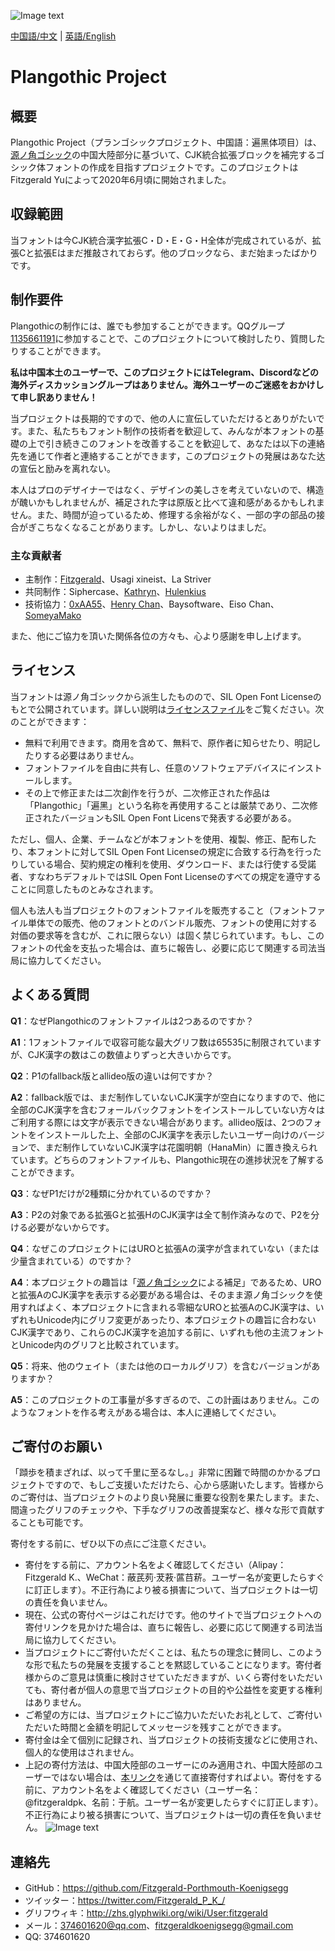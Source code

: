 ![Image text](https://github.com/Fitzgerald-Porthmouth-Koenigsegg/Plangothic/blob/main/pic/31.png)

[中国語/中文](README.md) | [英語/English](README.en.md)

# Plangothic Project

## 概要
Plangothic Project（プランゴシックプロジェクト、中国語：遍黑体项目）は、[源ノ角ゴシック](https://github.com/adobe-fonts/source-han-sans)の中国大陸部分に基づいて、CJK統合拡張ブロックを補完するゴシック体フォントの作成を目指すプロジェクトです。このプロジェクトはFitzgerald Yuによって2020年6月頃に開始されました。

## 収録範囲

当フォントは今CJK統合漢字拡張C・D・E・G・H全体が完成されているが、拡張Cと拡張Eはまだ推敲されておらず。他のブロックなら、まだ始まったばかりです。

## 制作要件
Plangothicの制作には、誰でも参加することができます。QQグループ[1135661191](https://jq.qq.com/?_wv=1027&k=xRTzFAfD)に参加することで、このプロジェクトについて検討したり、質問したりすることができます。

**私は中国本土のユーザーで、このプロジェクトにはTelegram、Discordなどの海外ディスカッショングループはありません。海外ユーザーのご迷惑をおかけして申し訳ありません！**

当プロジェクトは長期的ですので、他の人に宣伝していただけるとありがたいです。また、私たちもフォント制作の技術者を歓迎して、みんなが本フォントの基礎の上で引き続きこのフォントを改善することを歓迎して、あなたは以下の連絡先を通じて作者と連絡することができます，このプロジェクトの発展はあなた达の宣伝と励みを离れない。

本人はプロのデザイナーではなく、デザインの美しさを考えていないので、構造が醜いかもしれませんが、補足された字は原版と比べて違和感があるかもしれません。また、時間が迫っているため、修理する余裕がなく、一部の字の部品の接合がぎこちなくなることがあります。しかし、ないよりはましだ。

### 主な貢献者
- 主制作：[Fitzgerald](https://github.com/Fitzgerald-Porthmouth-Koenigsegg)、Usagi xineist、La Striver
- 共同制作：Siphercase、[Kathryn](https://github.com/KathrynCG)、[Hulenkius](https://github.com/Hulenkius)
- 技術協力：[0xAA55](https://github.com/0xAA55)、[Henry Chan](https://github.com/hfhchan)、Baysoftware、Eiso Chan、[SomeyaMako](https://github.com/SomeyaMako)

また、他にご協力を頂いた関係各位の方々も、心より感謝を申し上げます。

## ライセンス
当フォントは源ノ角ゴシックから派生したものので、SIL Open Font Licenseのもとで公開されています。詳しい説明は[ライセンスファイル](LICENSE.txt)をご覧ください。次のことができます：

- 無料で利用できます。商用を含めて、無料で、原作者に知らせたり、明記したりする必要はありません。
- フォントファイルを自由に共有し、任意のソフトウェアデバイスにインストールします。
- その上で修正または二次創作を行うが、二次修正された作品は「Plangothic」「遍黑」という名称を再使用することは厳禁であり、二次修正されたバージョンもSIL Open Font Licensで発表する必要がある。

ただし、個人、企業、チームなどが本フォントを使用、複製、修正、配布したり、本フォントに対してSIL Open Font Licenseの規定に合致する行為を行ったりしている場合、契約規定の権利を使用、ダウンロード、または行使する受諾者、すなわちデフォルトではSIL Open Font Licenseのすべての規定を遵守することに同意したものとみなされます。

個人も法人も当プロジェクトのフォントファイルを販売すること（フォントファイル単体での販売、他のフォントとのバンドル販売、フォントの使用に対する対価の要求等を含むが、これに限らない）は固く禁じられています。もし、このフォントの代金を支払った場合は、直ちに報告し、必要に応じて関連する司法当局に協力してください。

## よくある質問
**Q1**：なぜPlangothicのフォントファイルは2つあるのですか？

**A1**：1フォントファイルで収容可能な最大グリフ数は65535に制限されていますが、CJK漢字の数はこの数値よりずっと大きいからです。

**Q2**：P1のfallback版とallideo版の違いは何ですか？

**A2**：fallback版では、まだ制作していないCJK漢字が空白になりますので、他に全部のCJK漢字を含むフォールバックフォントをインストールしていない方々はご利用する際には文字が表示できない場合があります。allideo版は、2つのフォントをインストールした上、全部のCJK漢字を表示したいユーザー向けのバージョンで、まだ制作していないCJK漢字は花園明朝（HanaMin）に置き換えられています。どちらのフォントファイルも、Plangothic現在の進捗状況を了解することができます。

**Q3**：なぜP1だけが2種類に分かれているのですか？

**A3**：P2の対象である拡張Gと拡張HのCJK漢字は全て制作済みなので、P2を分ける必要がないからです。

**Q4**：なぜこのプロジェクトにはUROと拡張Aの漢字が含まれていない（または少量含まれている）のですか？

**A4**：本プロジェクトの趣旨は「[源ノ角ゴシック](https://github.com/adobe-fonts/source-han-sans)による補足」であるため、UROと拡張AのCJK漢字を表示する必要がある場合は、そのまま源ノ角ゴシックを使用すればよく、本プロジェクトに含まれる零細なUROと拡張AのCJK漢字は、いずれもUnicode内にグリフ変更があったり、本プロジェクトの趣旨に合わないCJK漢字であり、これらのCJK漢字を追加する前に、いずれも他の主流フォントとUnicode内のグリフと比較されています。

**Q5**：将来、他のウェイト（または他のローカルグリフ）を含むバージョンがありますか？

**A5**：このプロジェクトの工事量が多すぎるので、この計画はありません。このようなフォントを作る考えがある場合は、本人に連絡してください。

## ご寄付のお願い
「蹞歩を積まざれば、以って千里に至るなし。」非常に困難で時間のかかるプロジェクトですので、もしご支援いただけたら、心から感謝いたします。皆様からのご寄付は、当プロジェクトのより良い発展に重要な役割を果たします。また、間違ったグリフのチェックや、下手なグリフの改善提案など、様々な形で貢献することも可能です。

寄付をする前に、ぜひ以下の点にご注意ください。

- 寄付をする前に、アカウント名をよく確認してください（Alipay：Fitzgerald K.、WeChat：蔽芪茢·茇䓮·蓲䒤菥。ユーザー名が変更したらすぐに訂正します）。不正行為により被る損害について、当プロジェクトは一切の責任を負いません。
- 現在、公式の寄付ページはこれだけです。他のサイトで当プロジェクトへの寄付リンクを見かけた場合は、直ちに報告し、必要に応じて関連する司法当局に協力してください。
- 当プロジェクトにご寄付いただくことは、私たちの理念に賛同し、このような形で私たちの発展を支援することを黙認していることになります。寄付者様からのご意見は慎重に検討させていただきますが、いくら寄付をいただいても、寄付者が個人の意思で当プロジェクトの目的や公益性を変更する権利はありません。
- ご希望の方には、当プロジェクトにご協力いただいたお礼として、ご寄付いただいた時間と金額を明記してメッセージを残すことができます。
- 寄付金は全て個別に記録され、当プロジェクトの技術支援などに使用され、個人的な使用はされません。
- 上記の寄付方法は、中国大陸部のユーザーにのみ適用され、中国大陸部のユーザーではない場合は、[本リンク](https://paypal.me/fitzgeraldpk?country.x=C2&locale.x=zh_XC)を通じて直接寄付すればよい。寄付をする前に、アカウント名をよく確認してください（ユーザー名：@fitzgeraldpk、名前：于航。ユーザー名が変更したらすぐに訂正します）。不正行為により被る損害について、当プロジェクトは一切の責任を負いません。
![Image text](https://github.com/Fitzgerald-Porthmouth-Koenigsegg/Plangothic/blob/main/pic/1650383987393.jpg)

## 連絡先
- GitHub：https://github.com/Fitzgerald-Porthmouth-Koenigsegg
- ツイッター：https://twitter.com/Fitzgerald_P_K_/
- グリフウィキ：http://zhs.glyphwiki.org/wiki/User:fitzgerald
- メール：374601620@qq.com、fitzgeraldkoenigsegg@gmail.com
- QQ: 374601620

